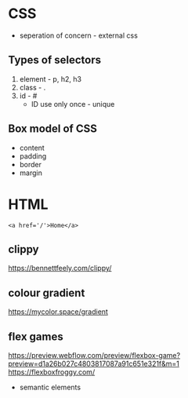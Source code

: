 # CSS

- seperation of concern - external css

## Types of selectors
1. element - p, h2, h3
2. class - .
3. id - #
    - ID use only once - unique

## Box model of CSS
- content
- padding 
- border
- margin

# HTML
`<a href='/'>Home</a>`

## clippy
https://bennettfeely.com/clippy/

## colour gradient
https://mycolor.space/gradient

## flex games
https://preview.webflow.com/preview/flexbox-game?preview=d1a26b027c4803817087a91c651e321f&m=1
https://flexboxfroggy.com/


- semantic elements

